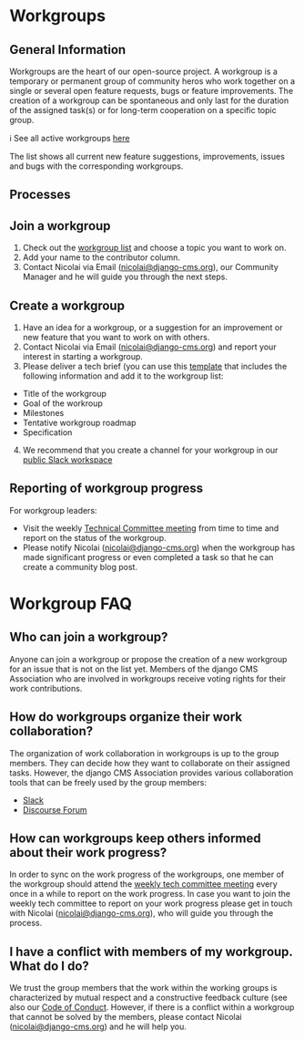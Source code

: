# Workgroups 

## General Information

Workgroups are the heart of our open-source project. A workgroup is a temporary or permanent group of community heros who work together on a single or several open feature requests, bugs or feature improvements. The creation of a workgroup can be spontaneous and only last for the duration of the assigned task(s) or for long-term cooperation on a specific topic group. 

ℹ️ See all active workgroups [here](https://docs.google.com/spreadsheets/d/1gfI8IKz84u-YvE61eePCD-lAbn1haghOiqkvSdO-1yg/edit#gid=0) 

The list shows all current new feature suggestions, improvements, issues and bugs with the corresponding workgroups. 

## Processes

## Join a workgroup

1. Check out the [workgroup list](https://docs.google.com/spreadsheets/d/1gfI8IKz84u-YvE61eePCD-lAbn1haghOiqkvSdO-1yg/edit#gid=0) and choose a topic you want to work on. 
2. Add your name to the contributor column.
3. Contact Nicolai via Email (nicolai@django-cms.org), our Community Manager and he will guide you through the next steps.

## Create a workgroup 

1. Have an idea for a workgroup, or a suggestion for an improvement or new feature that you want to work on with others. 
2. Contact Nicolai via Email (nicolai@django-cms.org) and report your interest in starting a workgroup.
3. Please deliver a tech brief (you can use this [template](https://hackmd.io/qpbPescXSLawip-NxH4pqw) that includes the following information and add it to the workgroup list:

- Title of the workgroup
- Goal of the workroup 
- Milestones
- Tentative workgroup roadmap 
- Specification 

4. We recommend that you create a channel for your workgroup in our [public Slack workspace](https://www.django-cms.org/slack)

## Reporting of workgroup progress 

For workgroup leaders:
- Visit the weekly [Technical Committee meeting](https://github.com/django-cms/django-cms-mgmt/blob/master/community%20and%20support/weekly%20tech%20committee%20meeting.md) from time to time and report on the status of the workgroup. 
- Please notify Nicolai (nicolai@django-cms.org) when the workgroup has made significant progress or even completed a task so that he can create a community blog post.


# Workgroup FAQ

## Who can join a workgroup?

Anyone can join a workgroup or propose the creation of a new workgroup for an issue that is not on the list yet. Members of the django CMS Association who are involved in workgroups receive voting rights for their work contributions. 


## How do workgroups organize their work collaboration?

The organization of work collaboration in workgroups is up to the group members. They can decide how they want to collaborate on their assigned tasks. However, the django CMS Association provides various collaboration tools that can be freely used by the group members:

- [Slack](https://www.django-cms.org/slack) 
- [Discourse Forum](https://discourse.django-cms.org/)


## How can workgroups keep others informed about their work progress? 

In order to sync on the work progress of the workgroups, one member of the workgroup should attend the [weekly tech committee meeting](https://github.com/django-cms/django-cms-mgmt/blob/master/community%20and%20support/weekly%20tech%20committee%20meeting.md) every once in a while to report on the work progress. In case you want to join the weekly tech committee to report on your work progress please get in touch with Nicolai (nicolai@django-cms.org), who will guide you through the process. 


## I have a conflict with members of my workgroup. What do I do?

We trust the group members that the work within the working groups is characterized by mutual respect and a constructive feedback culture (see also our [Code of Conduct](http://docs.django-cms.org/en/latest/contributing/code_of_conduct.html). However, if there is a conflict within a workgroup that cannot be solved by the members, please contact Nicolai (nicolai@django-cms.org) and he will help you. 



